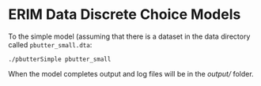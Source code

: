 # ERIM Data Discrete Choice Models

To the simple model (assuming that there is a dataset in the data directory called `pbutter_small.dta`:

```
./pbutterSimple pbutter_small
```

When the model completes output and log files will be in the *output/* folder.
